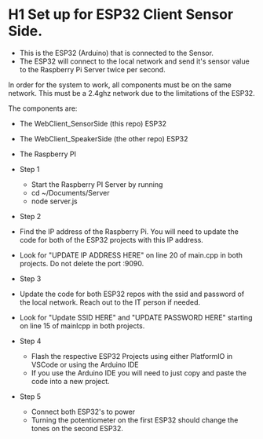 # H1 Set up for ESP32 Client Sensor Side.

* This is the ESP32 (Arduino) that is connected to the Sensor.
* The ESP32 will connect to the local network and send it's sensor value to the Raspberry Pi Server twice per second.

In order for the system to work, all components must be on the same network. This must be a 2.4ghz network due to the limitations of the ESP32.

The components are:

* The WebClient_SensorSide (this repo) ESP32
* The WebClient_SpeakerSide (the other repo) ESP32
* The Raspberry PI


* Step 1
  * Start the Raspberry PI Server by running
  * cd ~/Documents/Server
  * node server.js
*  Step 2
  * Find the IP address of the Raspberry Pi. You will need to update the code for both of the ESP32 projects with this IP address.
  * Look for "UPDATE IP ADDRESS HERE" on line 20 of main.cpp in both projects. Do not delete the port :9090.
*  Step 3
  * Update the code for both ESP32 repos with the ssid and password of the local network. Reach out to the IT person if needed.
  * Look for "Update SSID HERE" and "UPDATE PASSWORD HERE" starting on line 15 of mainlcpp in both projects.
* Step 4
  * Flash the respective ESP32 Projects using either PlatformIO in VSCode or using the Arduino IDE
  * If you use the Arduino IDE you will need to just copy and paste the code into a new project.
* Step 5
  * Connect both ESP32's to power
  * Turning the potentiometer on the first ESP32 should change the tones on the second ESP32.
